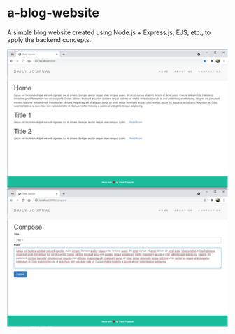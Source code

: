 # a-blog-website
A simple blog website created using Node.js + Express.js, EJS, etc., to apply the backend concepts.  
  
  ![screenshot](/journal-home.png?raw=true)
  ![screenshot](/journal-compose.png?raw=true)
